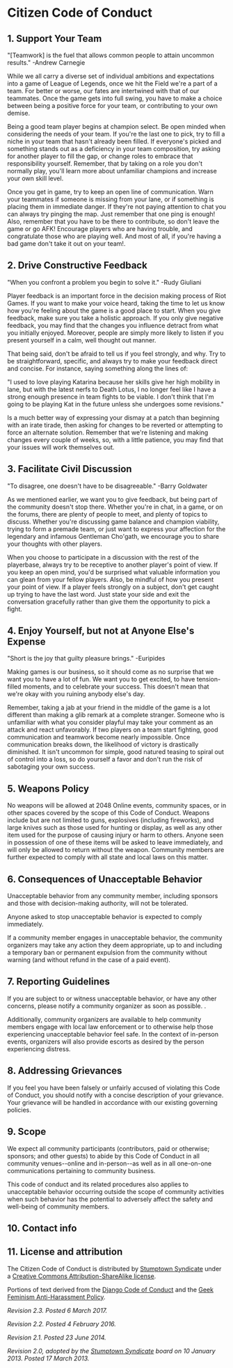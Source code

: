 # Citizen Code of Conduct

## 1. Support Your Team

"[Teamwork] is the fuel that allows common people to attain uncommon results." -Andrew Carnegie

While we all carry a diverse set of individual ambitions and expectations into a game of League of Legends, once we hit the Field we're a part of a team. For better or worse, our fates are intertwined with that of our teammates. Once the game gets into full swing, you have to make a choice between being a positive force for your team, or contributing to your own demise.

Being a good team player begins at champion select. Be open minded when considering the needs of your team. If you're the last one to pick, try to fill a niche in your team that hasn't already been filled. If everyone's picked and something stands out as a deficiency in your team composition, try asking for another player to fill the gap, or change roles to embrace that responsibility yourself. Remember, that by taking on a role you don't normally play, you'll learn more about unfamiliar champions and increase your own skill level.

Once you get in game, try to keep an open line of communication. Warn your teammates if someone is missing from your lane, or if something is placing them in immediate danger. If they're not paying attention to chat you can always try pinging the map. Just remember that one ping is enough! Also, remember that you have to be there to contribute, so don't leave the game or go AFK! Encourage players who are having trouble, and congratulate those who are playing well. And most of all, if you're having a bad game don't take it out on your team!.

## 2. Drive Constructive Feedback

"When you confront a problem you begin to solve it." -Rudy Giuliani

Player feedback is an important force in the decision making process of Riot Games. If you want to make your voice heard, taking the time to let us know how you're feeling about the game is a good place to start. When you give feedback, make sure you take a holistic approach. If you only give negative feedback, you may find that the changes you influence detract from what you initially enjoyed. Moreover, people are simply more likely to listen if you present yourself in a calm, well thought out manner.

That being said, don't be afraid to tell us if you feel strongly, and why. Try to be straightforward, specific, and always try to make your feedback direct and concise. For instance, saying something along the lines of:

"I used to love playing Katarina because her skills give her high mobility in lane, but with the latest nerfs to Death Lotus, I no longer feel like I have a strong enough presence in team fights to be viable. I don't think that I'm going to be playing Kat in the future unless she undergoes some revisions."

Is a much better way of expressing your dismay at a patch than beginning with an irate tirade, then asking for changes to be reverted or attempting to force an alternate solution. Remember that we're listening and making changes every couple of weeks, so, with a little patience, you may find that your issues will work themselves out.

## 3. Facilitate Civil Discussion

"To disagree, one doesn't have to be disagreeable." -Barry Goldwater

As we mentioned earlier, we want you to give feedback, but being part of the community doesn't stop there. Whether you're in chat, in a game, or on the forums, there are plenty of people to meet, and plenty of topics to discuss. Whether you're discussing game balance and champion viability, trying to form a premade team, or just want to express your affection for the legendary and infamous Gentleman Cho'gath, we encourage you to share your thoughts with other players.

When you choose to participate in a discussion with the rest of the playerbase, always try to be receptive to another player's point of view. If you keep an open mind, you'd be surprised what valuable information you can glean from your fellow players. Also, be mindful of how you present your point of view. If a player feels strongly on a subject, don't get caught up trying to have the last word. Just state your side and exit the conversation gracefully rather than give them the opportunity to pick a fight.

## 4. Enjoy Yourself, but not at Anyone Else's Expense

"Short is the joy that guilty pleasure brings." -Euripides

Making games is our business, so it should come as no surprise that we want you to have a lot of fun. We want you to get excited, to have tension-filled moments, and to celebrate your success. This doesn't mean that we're okay with you ruining anybody else's day.

Remember, taking a jab at your friend in the middle of the game is a lot different than making a glib remark at a complete stranger. Someone who is unfamiliar with what you consider playful may take your comment as an attack and react unfavorably. If two players on a team start fighting, good communication and teamwork become nearly impossible. Once communication breaks down, the likelihood of victory is drastically diminished. It isn't uncommon for simple, good natured teasing to spiral out of control into a loss, so do yourself a favor and don't run the risk of sabotaging your own success.

## 5. Weapons Policy

No weapons will be allowed at 2048 Online events, community spaces, or in other spaces covered by the scope of this Code of Conduct. Weapons include but are not limited to guns, explosives (including fireworks), and large knives such as those used for hunting or display, as well as any other item used for the purpose of causing injury or harm to others. Anyone seen in possession of one of these items will be asked to leave immediately, and will only be allowed to return without the weapon. Community members are further expected to comply with all state and local laws on this matter.

## 6. Consequences of Unacceptable Behavior

Unacceptable behavior from any community member, including sponsors and those with decision-making authority, will not be tolerated.

Anyone asked to stop unacceptable behavior is expected to comply immediately.

If a community member engages in unacceptable behavior, the community organizers may take any action they deem appropriate, up to and including a temporary ban or permanent expulsion from the community without warning (and without refund in the case of a paid event).

## 7. Reporting Guidelines

If you are subject to or witness unacceptable behavior, or have any other concerns, please notify a community organizer as soon as possible. .



Additionally, community organizers are available to help community members engage with local law enforcement or to otherwise help those experiencing unacceptable behavior feel safe. In the context of in-person events, organizers will also provide escorts as desired by the person experiencing distress.

## 8. Addressing Grievances

If you feel you have been falsely or unfairly accused of violating this Code of Conduct, you should notify  with a concise description of your grievance. Your grievance will be handled in accordance with our existing governing policies. 



## 9. Scope

We expect all community participants (contributors, paid or otherwise; sponsors; and other guests) to abide by this Code of Conduct in all community venues--online and in-person--as well as in all one-on-one communications pertaining to community business.

This code of conduct and its related procedures also applies to unacceptable behavior occurring outside the scope of community activities when such behavior has the potential to adversely affect the safety and well-being of community members.

## 10. Contact info



## 11. License and attribution

The Citizen Code of Conduct is distributed by [Stumptown Syndicate](http://stumptownsyndicate.org) under a [Creative Commons Attribution-ShareAlike license](http://creativecommons.org/licenses/by-sa/3.0/). 

Portions of text derived from the [Django Code of Conduct](https://www.djangoproject.com/conduct/) and the [Geek Feminism Anti-Harassment Policy](http://geekfeminism.wikia.com/wiki/Conference_anti-harassment/Policy).

_Revision 2.3. Posted 6 March 2017._

_Revision 2.2. Posted 4 February 2016._

_Revision 2.1. Posted 23 June 2014._

_Revision 2.0, adopted by the [Stumptown Syndicate](http://stumptownsyndicate.org) board on 10 January 2013. Posted 17 March 2013._
